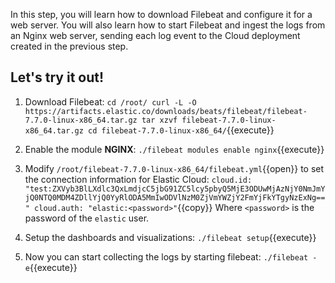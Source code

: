 In this step, you will learn how to download Filebeat and configure it for a web server. You will also learn how to start Filebeat and ingest the logs from an Nginx web server, sending each log event to the Cloud deployment created in the previous step.

## Let's try it out!

1. Download Filebeat:
`
cd /root/
curl -L -O https://artifacts.elastic.co/downloads/beats/filebeat/filebeat-7.7.0-linux-x86_64.tar.gz
tar xzvf filebeat-7.7.0-linux-x86_64.tar.gz
cd filebeat-7.7.0-linux-x86_64/
`{{execute}}

2. Enable the module **NGINX**:
`./filebeat modules enable nginx`{{execute}}

3. Modify `/root/filebeat-7.7.0-linux-x86_64/filebeat.yml`{{open}} to set the connection information for Elastic Cloud:
`
cloud.id: "test:ZXVyb3BlLXdlc3QxLmdjcC5jbG91ZC5lcy5pbyQ5MjE3ODUwMjAzNjY0NmJmYjQ0NTQ0MDM4ZDllYjQ0YyRlODA5MmIwODVlNzM0ZjVmYWZjY2FmYjFkYTgyNzExNg=="
cloud.auth: "elastic:<password>"
`{{copy}}
Where `<password>` is the password of the `elastic` user.

5. Setup the dashboards and visualizations:
`./filebeat setup`{{execute}}

4. Now you can start collecting the logs by starting filebeat:
`./filebeat -e`{{execute}}
